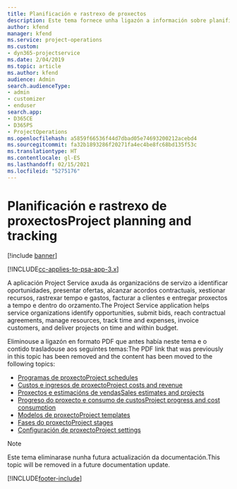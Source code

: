 ```yaml
---
title: Planificación e rastrexo de proxectos
description: Este tema fornece unha ligazón a información sobre planificación e rastrexo en Project Service Automation.
author: kfend
manager: kfend
ms.service: project-operations
ms.custom:
- dyn365-projectservice
ms.date: 2/04/2019
ms.topic: article
ms.author: kfend
audience: Admin
search.audienceType:
- admin
- customizer
- enduser
search.app:
- D365CE
- D365PS
- ProjectOperations
ms.openlocfilehash: a5859f66536f44d7dbad05e74693200212acebd4
ms.sourcegitcommit: fa32b1893286f20271fa4ec4be8fc68bd135f53c
ms.translationtype: HT
ms.contentlocale: gl-ES
ms.lasthandoff: 02/15/2021
ms.locfileid: "5275176"
---
```

# <a name="project-planning-and-tracking"></a><span data-ttu-id="f9513-103">Planificación e rastrexo de proxectos</span><span class="sxs-lookup"><span data-stu-id="f9513-103">Project planning and tracking</span></span>

[!include [banner](../../includes/psa-now-project-operations.md)]

[!INCLUDE[cc-applies-to-psa-app-3.x](../../includes/cc-applies-to-psa-app-3x.md)]

<span data-ttu-id="f9513-104">A aplicación Project Service axuda ás organizacións de servizo a identificar oportunidades, presentar ofertas, alcanzar acordos contractuais, xestionar recursos, rastrexar tempo e gastos, facturar a clientes e entregar proxectos a tempo e dentro do orzamento.</span><span class="sxs-lookup"><span data-stu-id="f9513-104">The Project Service application helps service organizations identify opportunities, submit bids, reach contractual agreements, manage resources, track time and expenses, invoice customers, and deliver projects on time and within budget.</span></span> 

<span data-ttu-id="f9513-105">Eliminouse a ligazón en formato PDF que antes había neste tema e o contido trasladouse aos seguintes temas:</span><span class="sxs-lookup"><span data-stu-id="f9513-105">The PDF link that was previously in this topic has been removed and the content has been moved to the following topics:</span></span>

- [<span data-ttu-id="f9513-106">Programas de proxecto</span><span class="sxs-lookup"><span data-stu-id="f9513-106">Project schedules</span></span>](../project-creating.md)
- [<span data-ttu-id="f9513-107">Custos e ingresos de proxecto</span><span class="sxs-lookup"><span data-stu-id="f9513-107">Project costs and revenue</span></span>](../project-estimating.md)
- [<span data-ttu-id="f9513-108">Proxectos e estimacións de vendas</span><span class="sxs-lookup"><span data-stu-id="f9513-108">Sales estimates and projects</span></span>](../project-leveraging.md)
- [<span data-ttu-id="f9513-109">Progreso do proxecto e consumo de custos</span><span class="sxs-lookup"><span data-stu-id="f9513-109">Project progress and cost consumption</span></span>](../project-tracking.md)
- [<span data-ttu-id="f9513-110">Modelos de proxecto</span><span class="sxs-lookup"><span data-stu-id="f9513-110">Project templates</span></span>](../project-templates.md)
- [<span data-ttu-id="f9513-111">Fases do proxecto</span><span class="sxs-lookup"><span data-stu-id="f9513-111">Project stages</span></span>](../project-stages.md)
- [<span data-ttu-id="f9513-112">Configuración de proxecto</span><span class="sxs-lookup"><span data-stu-id="f9513-112">Project settings</span></span>](../project-settings.md)

> [!NOTE]
> <span data-ttu-id="f9513-113">Este tema eliminarase nunha futura actualización da documentación.</span><span class="sxs-lookup"><span data-stu-id="f9513-113">This topic will be removed in a future documentation update.</span></span> 


[!INCLUDE[footer-include](../../includes/footer-banner.md)]